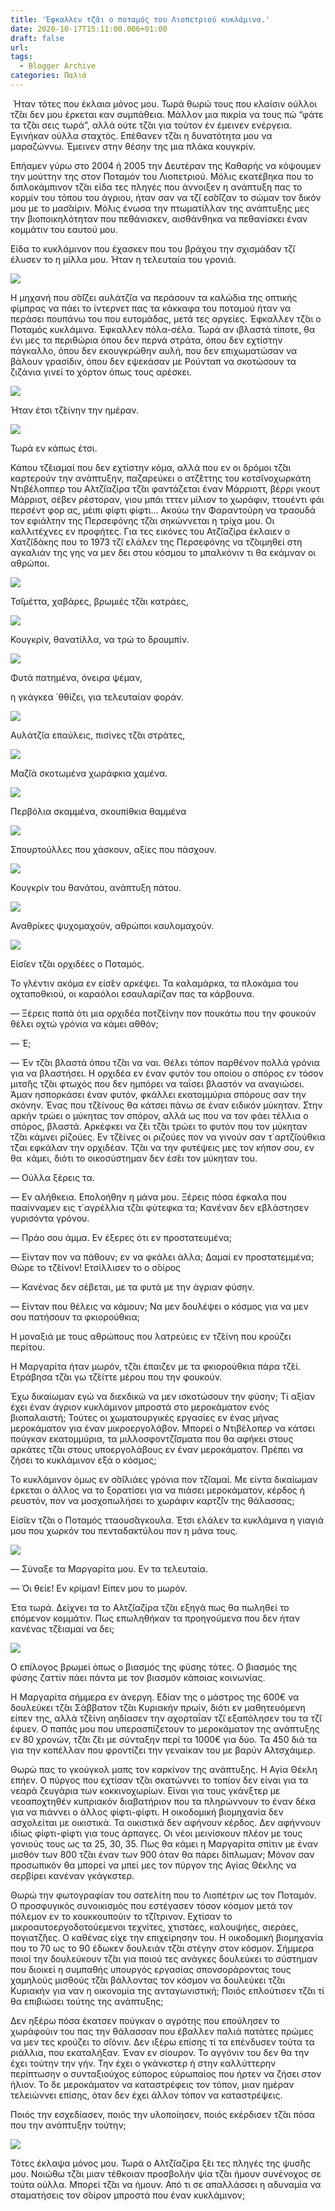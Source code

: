 ```yaml
---
title: 'Έφκαλλεν τζ̆αι ο ποταμός του Λιοπετριού κυκλάμινα.'
date: 2020-10-17T15:11:00.006+01:00
draft: false
url: 
tags:
  - Blogger Archive
categories: Παλιά
---
```


 Ήταν τότες που έκλαια μόνος μου. Τωρά θωρώ τους που κλαίσιν ούλλοι τζ̆αι δεν μου έρκεται καν συμπάθεια. Μάλλον μια πικρία να τους πώ “φάτε τα τζ̆αι σεις τωρά”, αλλά ούτε τζ̆αι για τούτον έν έμεινεν ενέργεια. Εγινήκαν ούλλα σταχτός. Επέθανεν τζ̆αι η δυνατότητα μου να μαραζώννω. Έμεινεν στην θέσην της μια πλάκα κουγκρίν.

Επήαμεν γύρω στο 2004 ή 2005 την Δευτέραν της Καθαρής να κόψουμεν την μούττην της στον Ποταμόν του Λιοπετριού. Μόλις εκατέβηκα που το διπλοκάμπινον τζ̆αι είδα τες πληγές που άννοιξεν η ανάπτυξη πας το κορμίν του τόπου του άγριου, ήταν σαν να τζ̆ι εσ̆σ̆ίζαν το σώμαν τον δικόν μου με το μασ̆αίριν. Μόλις ένωσα την πτωματίλλαν της ανάπτυξης μες την βιοποικηλότηταν που πεθάνισκεν, αισθάνθηκα να πεθανίσκει έναν κομμάτιν του εαυτού μου. 

Είδα το κυκλάμινον που έχασκεν που του βράχου την σχισμάδαν τζ̆ι έλυσεν το η μίλλα μου. Ήταν η τελευταία του γρονιά.

  

[![](https://blogger.googleusercontent.com/img/b/R29vZ2xl/AVvXsEjQOHbybCY-iY434ROAVeyrkqQ8vZnEESbczDYhnEWZC0UhvBQ9w0WtlS4He3DZq1tcsXBWLh2gaA7mcbMvEKSHCfFi2A23h8QLo6qk78TImJLKauhsEPcSxLaxnCywZiiTIK8dQbdU1ms/w400-h297/Capture+d%25E2%2580%2599e%25CC%2581cran+2020-10-17+a%25CC%2580+16.13.46.png)](https://blogger.googleusercontent.com/img/b/R29vZ2xl/AVvXsEjQOHbybCY-iY434ROAVeyrkqQ8vZnEESbczDYhnEWZC0UhvBQ9w0WtlS4He3DZq1tcsXBWLh2gaA7mcbMvEKSHCfFi2A23h8QLo6qk78TImJLKauhsEPcSxLaxnCywZiiTIK8dQbdU1ms/s1922/Capture+d%25E2%2580%2599e%25CC%2581cran+2020-10-17+a%25CC%2580+16.13.46.png)

Η μηχανή που σ̆σ̆ίζει αυλάτζ̆ια να περάσουν τα καλώδια της οπτικής φίμπρας να πάει το ίντερνετ πας τα κάκκαφα του ποταμού ήταν να περάσει πουπάνω του που ευτομάδας, μετά τες αργείες. Έφκαλλεν τζ̆αι ο Ποταμός κυκλάμινα. Έφκαλλεν πόλα-σέλα. Τωρά αν ιβλαστά τίποτε, θα ένι μες τα περιθώρια όπου δεν περνά στράτα, όπου δεν εχτίστην πάγκαλλο, όπου δεν εκουγκρώθην αυλή, που δεν επιχωματώσαν να βάλουν γρασίδιν, όπου δεν εψεκάσαν με Ρούνταπ να σκοτώσουν τα ζιζάνια γινεί το χόρτον όπως τους αρέσκει.

  

[![](https://blogger.googleusercontent.com/img/b/R29vZ2xl/AVvXsEhVMmjf2sgt6C1pKkz_hmwqRwnzz4qRJBjMzKr9Q2tc-Q8BF8y6DZoPbgyy69-H0t9LD_tzsjPt0fbi7WSB1CtRrXRNVKLtrAkkZy-7z-deEoVC5-1gkAeZn0RaCLhCFM-EhdFP4Gyz0oI/w400-h299/Capture+d%25E2%2580%2599e%25CC%2581cran+2020-10-16+a%25CC%2580+23.23.49.png)](https://blogger.googleusercontent.com/img/b/R29vZ2xl/AVvXsEhVMmjf2sgt6C1pKkz_hmwqRwnzz4qRJBjMzKr9Q2tc-Q8BF8y6DZoPbgyy69-H0t9LD_tzsjPt0fbi7WSB1CtRrXRNVKLtrAkkZy-7z-deEoVC5-1gkAeZn0RaCLhCFM-EhdFP4Gyz0oI/s1922/Capture+d%25E2%2580%2599e%25CC%2581cran+2020-10-16+a%25CC%2580+23.23.49.png)

Ήταν έτσι τζ̆είνην την ημέραν.

  

[![](https://blogger.googleusercontent.com/img/b/R29vZ2xl/AVvXsEgjtHrzC3oZJcagzt4cpYECLLp7DGecCqQf5eYvhPE3snKlA82s_1eOwQNSVOPQQ9OACdQ9zepCCqDcSSRPeuD2CahZgo8M8TIK82AaQ9uFGGUXsrEARASvRv-26s6XmKSesOmWiVngA5o/w400-h291/Capture+d%25E2%2580%2599e%25CC%2581cran+2020-10-16+a%25CC%2580+23.30.31.png)](https://blogger.googleusercontent.com/img/b/R29vZ2xl/AVvXsEgjtHrzC3oZJcagzt4cpYECLLp7DGecCqQf5eYvhPE3snKlA82s_1eOwQNSVOPQQ9OACdQ9zepCCqDcSSRPeuD2CahZgo8M8TIK82AaQ9uFGGUXsrEARASvRv-26s6XmKSesOmWiVngA5o/s2048/Capture+d%25E2%2580%2599e%25CC%2581cran+2020-10-16+a%25CC%2580+23.30.31.png)

Τωρά εν κάπως έτσι.

  

  

Κάπου τζ̆ειαμαί που δεν εχτίστην κόμα, αλλά που εν οι δρόμοι τζ̆αι καρτερούν την ανάπτυξην, παζαρεύκει ο ατζ̆έττης του κοτσ̆ινοχωρκάτη Ντιβέλοππερ του Αλτζ̆ιαζίρα τζ̆αι φαντάζεται έναν Μάρριοττ, βέρρι γκουτ Μάρριοτ, σέβεν ρέστοραν, γιου μπάι τττεν μίλιον το χωράφιν, ττουέντι φάι περσέντ φορ ας, μέιπι φίφτι φίφτι… Ακούω την Φαραντούρη να τραουδά τον εφιάλτην της Περσεφόνης τζ̆αι σηκώννεται η τρίχα μου. Οι καλλιτέχνες εν προφήτες. Για τες εικόνες του Ατζ̆ιαζίρα έκλαιεν ο Χατζ̆ιδάκης που το 1973 τζ̆ι ελάλεν της Περσεφόνης να τζ̆οιμηθεί στη αγκαλιάν της γης να μεν δει στου κόσμου το μπαλκόνιν τι θα εκάμναν οι αθρώποι.

  

[![](https://blogger.googleusercontent.com/img/b/R29vZ2xl/AVvXsEh7qyFd0wSwqlCwPtHvTuupcK1N7EbuLKmzDyccsagmDLXbxIu3270gLJkcuqiuLO4KRSbKlVtqhiNxNCwNUJod8XOTJuqOLTylk3em5s9iYIh0BP-sN_qI_sHOo8r2FsIXNufe6jW94JY/w400-h297/Capture+d%25E2%2580%2599e%25CC%2581cran+2020-10-16+a%25CC%2580+23.48.28.png)](https://blogger.googleusercontent.com/img/b/R29vZ2xl/AVvXsEh7qyFd0wSwqlCwPtHvTuupcK1N7EbuLKmzDyccsagmDLXbxIu3270gLJkcuqiuLO4KRSbKlVtqhiNxNCwNUJod8XOTJuqOLTylk3em5s9iYIh0BP-sN_qI_sHOo8r2FsIXNufe6jW94JY/s1914/Capture+d%25E2%2580%2599e%25CC%2581cran+2020-10-16+a%25CC%2580+23.48.28.png)

Τσ̆ιμέττα, χαβάρες, βρωμιές τζ̆αι κατράες,

  

  

[![](https://blogger.googleusercontent.com/img/b/R29vZ2xl/AVvXsEghClnfJs9I-U_EMRyS3Wm2Fye5TRVyMnZkf2UzT_-H2MdgpsJtYDvvMfkWA2vB8a-no73DG8E5FD-4o6TTIhrNy8iYgEyR7CWyzff7i8bEfloN7DQJzOhOHpfY2Yf1vx4ObWtCwsxH014/w400-h299/Capture+d%25E2%2580%2599e%25CC%2581cran+2020-10-16+a%25CC%2580+23.49.17.png)](https://blogger.googleusercontent.com/img/b/R29vZ2xl/AVvXsEghClnfJs9I-U_EMRyS3Wm2Fye5TRVyMnZkf2UzT_-H2MdgpsJtYDvvMfkWA2vB8a-no73DG8E5FD-4o6TTIhrNy8iYgEyR7CWyzff7i8bEfloN7DQJzOhOHpfY2Yf1vx4ObWtCwsxH014/s1916/Capture+d%25E2%2580%2599e%25CC%2581cran+2020-10-16+a%25CC%2580+23.49.17.png)

Κουγκρίν, θανατίλλα, να τρώ το δρουμπίν.

  

  

[![](https://blogger.googleusercontent.com/img/b/R29vZ2xl/AVvXsEi-fiLYpejsf-SE0mS-DE9VoM2dJXkvLGqi88p8Qlf1n0pozGm-IjemdH1pkDIMRNDXfoFevUgWs3LN4S-xODGYqvhkmM7em2Cv5yc82GoNYqmYDE606dDdCjB-76aJ209_r-kuNci67fQ/w400-h299/Capture+d%25E2%2580%2599e%25CC%2581cran+2020-10-16+a%25CC%2580+23.49.53.png)](https://blogger.googleusercontent.com/img/b/R29vZ2xl/AVvXsEi-fiLYpejsf-SE0mS-DE9VoM2dJXkvLGqi88p8Qlf1n0pozGm-IjemdH1pkDIMRNDXfoFevUgWs3LN4S-xODGYqvhkmM7em2Cv5yc82GoNYqmYDE606dDdCjB-76aJ209_r-kuNci67fQ/s1920/Capture+d%25E2%2580%2599e%25CC%2581cran+2020-10-16+a%25CC%2580+23.49.53.png)

Φυτά πατημένα, όνειρα ψέμαν,

η γκάγκεα ΄θθίζει, για τελευταίαν φοράν.

  

[![](https://blogger.googleusercontent.com/img/b/R29vZ2xl/AVvXsEjp3jaUvAIemAoTJTYIiKmtyBCpP6xjLXTRtXhBfAra-sVn5LBcZFOwHQViqfpggaz8DhkO1ZzUpSrCb1yGarv6POZsu2cU0SlFM5QZtddd9_oNTUb5tts_RdSkIgH2bxEmr57p3XYgxW0/w400-h300/Capture+d%25E2%2580%2599e%25CC%2581cran+2020-10-16+a%25CC%2580+23.50.46.png)](https://blogger.googleusercontent.com/img/b/R29vZ2xl/AVvXsEjp3jaUvAIemAoTJTYIiKmtyBCpP6xjLXTRtXhBfAra-sVn5LBcZFOwHQViqfpggaz8DhkO1ZzUpSrCb1yGarv6POZsu2cU0SlFM5QZtddd9_oNTUb5tts_RdSkIgH2bxEmr57p3XYgxW0/s1918/Capture+d%25E2%2580%2599e%25CC%2581cran+2020-10-16+a%25CC%2580+23.50.46.png)

Αυλάτζ̆ια επαύλεις, πισίνες τζ̆αι στράτες,

[![](https://blogger.googleusercontent.com/img/b/R29vZ2xl/AVvXsEg2-OMjzBWSZVeoSGb3nTKAKR6iJ0-PipEAlHo7_3sfKVaB-D_AYyfmZUi7wWFn8oHr-bZ9W_a1AWMV6pkd0Oc0QaI7PcWGWFkmHx3L6IRag3q5jAPVWxanMALvKmxHP8vme_VtH79wlyY/w400-h299/Capture+d%25E2%2580%2599e%25CC%2581cran+2020-10-16+a%25CC%2580+23.51.27.png)](https://blogger.googleusercontent.com/img/b/R29vZ2xl/AVvXsEg2-OMjzBWSZVeoSGb3nTKAKR6iJ0-PipEAlHo7_3sfKVaB-D_AYyfmZUi7wWFn8oHr-bZ9W_a1AWMV6pkd0Oc0QaI7PcWGWFkmHx3L6IRag3q5jAPVWxanMALvKmxHP8vme_VtH79wlyY/s1922/Capture+d%25E2%2580%2599e%25CC%2581cran+2020-10-16+a%25CC%2580+23.51.27.png)

Μαζ̆ιά σκοτωμένα χωράφκια χαμένα.

  

[![](https://blogger.googleusercontent.com/img/b/R29vZ2xl/AVvXsEjxGFLHaZyaUAIrNr8mXhnoRvkP-WaI5hKX4gPCzFQFhLRQmzBhqeMobm11neVeSAjADH1eoi1X-deyhN0wx9_3fZi5AmsHfwGOPp8t9sVHU9NHGLrZayBZOCckHyx8y-jH4vcTRxBCYec/w400-h299/Capture+d%25E2%2580%2599e%25CC%2581cran+2020-10-16+a%25CC%2580+23.52.00.png)](https://blogger.googleusercontent.com/img/b/R29vZ2xl/AVvXsEjxGFLHaZyaUAIrNr8mXhnoRvkP-WaI5hKX4gPCzFQFhLRQmzBhqeMobm11neVeSAjADH1eoi1X-deyhN0wx9_3fZi5AmsHfwGOPp8t9sVHU9NHGLrZayBZOCckHyx8y-jH4vcTRxBCYec/s1918/Capture+d%25E2%2580%2599e%25CC%2581cran+2020-10-16+a%25CC%2580+23.52.00.png)

Περβόλια σκαμμένα, σκουπίθκια θαμμένα

  

  

[![](https://blogger.googleusercontent.com/img/b/R29vZ2xl/AVvXsEhKx-OIF-JJob7PYpJPu9D4fCe4aHeWtzXqvRtolDSaw5Hw6pl8-sMBYp4DxNTyM6Sp8pV2mUP_TgnVh5L-vavPzdFKEoH3_sOkV8u3S6zp5BKEn9PRgBElyGYgJdtPkkBkk_CUBMRqvI8/w400-h301/Capture+d%25E2%2580%2599e%25CC%2581cran+2020-10-16+a%25CC%2580+23.53.14.png)](https://blogger.googleusercontent.com/img/b/R29vZ2xl/AVvXsEhKx-OIF-JJob7PYpJPu9D4fCe4aHeWtzXqvRtolDSaw5Hw6pl8-sMBYp4DxNTyM6Sp8pV2mUP_TgnVh5L-vavPzdFKEoH3_sOkV8u3S6zp5BKEn9PRgBElyGYgJdtPkkBkk_CUBMRqvI8/s1930/Capture+d%25E2%2580%2599e%25CC%2581cran+2020-10-16+a%25CC%2580+23.53.14.png)

Σπουρτούλλες που χάσκουν, αξίες που πάσχουν.

  

[![](https://blogger.googleusercontent.com/img/b/R29vZ2xl/AVvXsEguv_DnWdJYj_CbQqTW1AmgiSJUGLUTfZpw92HNeYxMGwcu6FrxQFlDcYpA0Ye8QABKb1jM4ZrZc9Av2mrwnEEVBt2VGEL7CYU7HEWmWlv-n7WhA79JUBaHC_7EaMoozazBpHl_9vCijVs/w400-h299/Capture+d%25E2%2580%2599e%25CC%2581cran+2020-10-16+a%25CC%2580+23.54.03.png)](https://blogger.googleusercontent.com/img/b/R29vZ2xl/AVvXsEguv_DnWdJYj_CbQqTW1AmgiSJUGLUTfZpw92HNeYxMGwcu6FrxQFlDcYpA0Ye8QABKb1jM4ZrZc9Av2mrwnEEVBt2VGEL7CYU7HEWmWlv-n7WhA79JUBaHC_7EaMoozazBpHl_9vCijVs/s1926/Capture+d%25E2%2580%2599e%25CC%2581cran+2020-10-16+a%25CC%2580+23.54.03.png)

Κουγκρίν του θανάτου, ανάπτυξη πάτου.

  

  

[![](https://blogger.googleusercontent.com/img/b/R29vZ2xl/AVvXsEjGYPOIqcad1lainkNpjeNNCAtCa4r1CZ0tsedGENYR5rk14k8884eRl-mM5Om9f3_eWvwFZwYm_lomSVWBE5RkJ5ulu6aMtlvwbwih7HTm1dfg0WmDR7-8-x4QM-tkWPDcHwWQsTiI2o4/w400-h299/Capture+d%25E2%2580%2599e%25CC%2581cran+2020-10-16+a%25CC%2580+23.57.42.png)](https://blogger.googleusercontent.com/img/b/R29vZ2xl/AVvXsEjGYPOIqcad1lainkNpjeNNCAtCa4r1CZ0tsedGENYR5rk14k8884eRl-mM5Om9f3_eWvwFZwYm_lomSVWBE5RkJ5ulu6aMtlvwbwih7HTm1dfg0WmDR7-8-x4QM-tkWPDcHwWQsTiI2o4/s1926/Capture+d%25E2%2580%2599e%25CC%2581cran+2020-10-16+a%25CC%2580+23.57.42.png)

Αναθρίκες ψυχομαχούν, αθρώποι καυλομαχούν.

  

  

[![](https://blogger.googleusercontent.com/img/b/R29vZ2xl/AVvXsEgZW_7uCzDlLsvZhTh0bIxZJS-rV5Jf15mjbATed0cJf4c3fss_o_Cjy9Pl_S_dtUh9GTkJrDlYbqp8iWjTFtMgiYyEC45kJHrDrwEjdbg_7DGqsdeJj0meGqpAWRtngezyTpwbDTmKJlE/w400-h299/Capture+d%25E2%2580%2599e%25CC%2581cran+2020-10-16+a%25CC%2580+23.55.55.png)](https://blogger.googleusercontent.com/img/b/R29vZ2xl/AVvXsEgZW_7uCzDlLsvZhTh0bIxZJS-rV5Jf15mjbATed0cJf4c3fss_o_Cjy9Pl_S_dtUh9GTkJrDlYbqp8iWjTFtMgiYyEC45kJHrDrwEjdbg_7DGqsdeJj0meGqpAWRtngezyTpwbDTmKJlE/s1924/Capture+d%25E2%2580%2599e%25CC%2581cran+2020-10-16+a%25CC%2580+23.55.55.png)

Είσ̆ιεν τζ̆αι ορχιδέες ο Ποταμός.

  

Το γλέντιν ακόμα εν είσ̆εν αρκέψει. Τα καλαμάρκα, τα πλοκάμια του οχταποθκιού, οι καραόλοι εσαυλαρίζαν πας τα κάρβουνα.

— Ξέρεις παπά ότι μια ορχιδέα ποτζ̆είνην πον πουκάτω που την φουκούν θέλει οχτώ γρόνια να κάμει αθθόν;

— Έ;

— Έν τζ̆αι βλαστά όπου τζ̆αι να ναι. Θέλει τόπον παρθένον πολλά γρόνια για να βλαστήσει. Η ορχιδέα εν έναν φυτόν του οποίου ο σπόρος εν τόσον μιτσ̆ής τζ̆αι φτωχός που δεν ημπόρει να ταΐσει βλαστόν να αναγιώσει. Άμαν ησπορκάσει έναν φυτόν, φκάλλει εκατομμύρια σπόρους σαν την σκόνην. Ένας που τζ̆είνους θα κάτσει πάνω σε έναν ειδικόν μύκηταν. Στην αρκήν τρώει ο μύκητας τον σπόρον, αλλά ως που να τον φάει τέλλια ο σπόρος, βλαστά. Αρκέφκει να ζ̆ει τζ̆αι τρώει το φυτόν που τον μύκηταν τζ̆αι κάμνει ρίζούες. Εν τζ̆είνες οι ριζούες πον να γινούν σαν τ΄αρτζ̆ιούθκια τ̆ζαι εφκάλαν την ορχιδέαν. Τζ̆αι να την φυτέψεις μες τον κήπον σου, εν θα  κάμει, διότι το οικοσύστημαν δεν έσ̆ει τον μύκηταν του.

— Ούλλα ξέρεις τα.

— Εν αλήθκεια. Επολοήθην η μάνα μου. Ξέρεις πόσα έφκαλα που πααίνναμεν εις τ΄αγρέλλια τζ̆αι φύτεφκα τα; Κανέναν δεν εβλάστησεν γυρισόντα γρόνου.

— Πράο σου άμμα. Εν έξερες ότι εν προστατευμένα;

— Είνταν πον να πάθουν; εν να φκάλει άλλα; Δαμαί εν προστατεμμένα; Θώρε το τζ̆είνον! Ετσίλλισεν το ο σ̆οίρος

— Κανένας δεν σέβεται, με τα φυτά με την άγριαν φύσην.

— Είνταν που θέλεις να κάμουν; Να μεν δουλέψει ο κόσμος για να μεν σου πατήσουν τα φκιορούθκια;

Η μοναξιά με τους αθρώπους που λατρεύεις εν τζ̆είνη που κρούζει περίτου.

Η Μαργαρίτα ήταν μωρόν, τζ̆αι έπαιζεν με τα φκιορούθκια πάρα τζ̆εί. Ετράβησα τζ̆αι γω τζ̆είττε μέρου που την φουκούν.  

  

Έχω δικαίωμαν εγώ να διεκδικώ να μεν ισκοτώσουν την φύσην; Τί αξίαν έχει έναν άγριον κυκλάμινον μπροστά στο μεροκάματον ενός βιοπαλαιστή; Τούτες οι χωματουργικές εργασίες εν ένας μήνας μεροκάματον για έναν μικροεργολάβον. Μπορεί ο Ντιβέλοπερ να κάτσει πούγκαν εκατομμύρια, τα μιλλοσφοντζ̆ίσματα που θα αφήκει στους αρκάτες τζ̆αι στους υποεργολάβους εν έναν μεροκάματον. Πρέπει να ζήσει το κυκλάμινον εξά ο κόσμος;

Το κυκλάμινον όμως εν σ̆σ̆ιλιάες γρόνια πον τζ̆ιαμαί. Με είντα δικαίωμαν έρκεται ο άλλος να το ξορατίσει για να πιάσει μεροκάματον, κέρδος ή ρευστόν, πον να μοσχοπωλήσει το χωράφιν καρτζ̆ίν της θάλασσας;

Είσ̆ιεν τζ̆αι ο Ποταμός τταουσ̆άγκουλα. Έτσι ελάλεν τα κυκλάμινα η γιαγιά μου που χωρκόν του πενταδακτύλου πον η μάνα τους.

[![](https://blogger.googleusercontent.com/img/b/R29vZ2xl/AVvXsEjHzlY28UYfkyCPly6QpgA9dW4ac7IhGz0YhxdZRbUcafq5to9jxbUHkm8BqJbCDfxdSd_Ze0UEef_-fpHVR20A1_EV0yBqqhOyjjrG9D8i5v-S3ooQ9VwG-YSgXZmrBvSFjTa-GXgireo/w400-h299/Capture+d%25E2%2580%2599e%25CC%2581cran+2020-10-16+a%25CC%2580+23.58.56.png)](https://blogger.googleusercontent.com/img/b/R29vZ2xl/AVvXsEjHzlY28UYfkyCPly6QpgA9dW4ac7IhGz0YhxdZRbUcafq5to9jxbUHkm8BqJbCDfxdSd_Ze0UEef_-fpHVR20A1_EV0yBqqhOyjjrG9D8i5v-S3ooQ9VwG-YSgXZmrBvSFjTa-GXgireo/s1920/Capture+d%25E2%2580%2599e%25CC%2581cran+2020-10-16+a%25CC%2580+23.58.56.png)

— Σύναξε τα Μαργαρίτα μου. Εν τα τελευταία. 

— Όι θείε! Εν κρίμαν! Είπεν μου το μωρόν.

Έτα τωρά. Δείχνει τα το Αλτζ̆ιαζίρα τζ̆αι εξηγά πως θα πωληθεί το επόμενον κομμάτιν. Πως επωληθήκαν τα προηγούμενα που δεν ήταν κανένας τζ̆ειαμαί να δει;

  

[![](https://blogger.googleusercontent.com/img/b/R29vZ2xl/AVvXsEg-5T_Gl-8yn8E0tetfMM_Qkuw5CzA32RuvksEXzcNmZZiR3GpFW1HlKUu5HDFx6_urpFW3FCCJnbZXltXuCTlL37DfWUBGgF1IwwGcPA2RQ5zyF5vKuSEu59G4pQ8xI3jiBPA_iaXskN4/w400-h221/Capture+d%25E2%2580%2599e%25CC%2581cran+2020-10-17+a%25CC%2580+00.10.43.png)](https://blogger.googleusercontent.com/img/b/R29vZ2xl/AVvXsEg-5T_Gl-8yn8E0tetfMM_Qkuw5CzA32RuvksEXzcNmZZiR3GpFW1HlKUu5HDFx6_urpFW3FCCJnbZXltXuCTlL37DfWUBGgF1IwwGcPA2RQ5zyF5vKuSEu59G4pQ8xI3jiBPA_iaXskN4/s2048/Capture+d%25E2%2580%2599e%25CC%2581cran+2020-10-17+a%25CC%2580+00.10.43.png)

Ο επίλογος βρωμεί όπως ο βιασμός της φύσης τότες. Ο βιασμός της φύσης ζαττίν πάει πάντα με τον βιασμόν κάποιας κοινωνίας.

Η Μαργαρίτα σήμμερα εν άνεργη. Εδίαν της ο μάστρος της 600€ να δουλεύκει τζ̆αι Σάββατον τζ̆αι Κυριακήν πρωίν, διότι εν μαθητευόμενη είπεν της, αλλά τζ̆είνη αηδίασεν την αχορταΐαν τζ̆ι εξαπόλησεν του τα τζ̆ι έφυεν. Ο παπάς μου που υπερασπίζετουν το μεροκάματον της ανάπτυξης εν 80 χρονών, τζ̆αι ζ̆ει με σύνταξην περί τα 1000€ για δύο. Τα 450 διά τα για την κοπέλλαν που φροντίζει την γεναίκαν του με βαρύν Αλτσχάιμερ.

Θωρώ πας το γκούγκολ μαπς τον καρκίνον της ανάπτυξης. Η Αγία Θέκλη επήεν. Ο πύργος που εχτίσαν τζ̆αι σκατώννει το τοπίον δεν είναι για τα νεαρά ζευγάρια των κοκκινοχωρίων. Είναι για τους γκάνξτερ με νεοαποχτηθέν κυπριακόν διαβατήριον που τα πληρώννουν το έναν δέκα για να πιάννει ο άλλος φίφτι-φίφτι. Η οικοδομική βιομηχανία δεν ασχολείται με οικιστικά. Τα οικιστικά δεν αφήνουν κέρδος. Δεν αφήννουν ιδίως φίφτι-φίφτι για τους άρπαγες. Οι νέοι μεινίσκουν πλέον με τους γονιούς τους ως τα 25, 30, 35. Πως θα κάμει η Μαργαρίτα σπίτιν με έναν μισθόν των 800 τζ̆αι έναν των 900 όταν θα πάρει δίπλωμαν; Μόνον σαν προσωπικόν θα μπορεί να μπεί μες τον πύργον της Αγίας Θέκλης να σερβίρει κανέναν γκάγκστερ. 

Θωρώ την φωτογραφίαν του σατελίτη που το Λιοπέτριν ως τον Ποταμόν. Ο προσφυγικός συνοικισμός που εστέγασεν τόσον κόσμον μετά τον πόλεμον εν το κουκκουπούιν το τζ̆ίτρινον. Εχτίσαν το μικροαυτοεργοδοτούεμενοι τεχνίτες, χτιστάες, καλουψήες, σιεράες, πογιατζ̆ήες. Ο καθένας είχε την επιχείρησην του. Η οικοδομική βιομηχανία που το 70 ως το 90 έδωκεν δουλειάν τζ̆αι στέγην στον κόσμον. Σήμμερα ποιοί την δουλεύκουν τζ̆αι για ποιού τες ανάγκες δουλεύκει το σύστημαν που διοικεί η συμπαθής υπουργός εργασίας σπονσοράροντας τους χαμηλούς μισθούς τζ̆αι βάλλοντας τον κόσμον να δουλεύκει τζ̆αι Κυριακήν για ναν η οικονομία της ανταγωνιστική; Ποιός επλούτισεν τζ̆αι τί θα επιβιώσει τούτης της ανάπτυξης;

Δεν ηξέρω πόσα έκατσεν πούγκαν ο αγρότης που επούλησεν το χωράφούιν του πας την θάλασσαν που έβαλλεν παλιά πατάτες πρώμες να μεν τες κρούζει το σ̆ιόνιν. Δεν ιξέρω επίσης τί τα επένδυσεν τούτα τα ριάλλια, που εκαταλήξαν. Έναν εν σίουρον. Το αγγόνιν του δεν θα την έχει τούτην την γήν. Την έχει ο γκάνκστερ ή στην καλλύττερην περίπτωσην ο συνταξιούχος εύπορος εύρωπαίος που ήρτεν να ζήσει στον ήλιον. Το δε μεροκάματον να καταστρέφεις τον τόπον, μιαν ημέραν τελειώννει επίσης, όταν δεν έχει άλλον τόπον να καταστρέψεις.

Ποιός την εσχεδίασεν, ποιός την υλοποίησεν, ποιός εκέρδισεν τζ̆αι πόσα που την ανάπτυξην τούτην;

  

[![](https://blogger.googleusercontent.com/img/b/R29vZ2xl/AVvXsEhibkSmirJ2TMofAGDxTo5etnNwJlbbqkieXYA-ET0eqHo1S5gufePUYrbwc6BLKwpLWUSI4d9-jHqE860v7lCBEcuaOlkDdbSf1r3H-xWy4lgw-He0_Pa7PApdt5eqQzQ7q4nWDpEVFX4/w400-h253/Capture+d%25E2%2580%2599e%25CC%2581cran+2020-10-17+a%25CC%2580+00.04.29.png)](https://blogger.googleusercontent.com/img/b/R29vZ2xl/AVvXsEhibkSmirJ2TMofAGDxTo5etnNwJlbbqkieXYA-ET0eqHo1S5gufePUYrbwc6BLKwpLWUSI4d9-jHqE860v7lCBEcuaOlkDdbSf1r3H-xWy4lgw-He0_Pa7PApdt5eqQzQ7q4nWDpEVFX4/s2048/Capture+d%25E2%2580%2599e%25CC%2581cran+2020-10-17+a%25CC%2580+00.04.29.png)

  

  

Τότες έκλαψα μόνος μου. Τωρά ο Αλτζ̆ιαζίρα ξ̆ει τες πληγές της ψυσ̆ής μου. Νοιώθω τζ̆αι μιαν τέθκοιαν προσβολήν ψία τζ̆αι ήμουν συνένοχος σε τούτα ούλλα. Μπορεί τζ̆αι να ήμουν. Από τι σε απαλλάσσει η αδυναμία να σταματήσεις τον σ̆οίρον μπροστά που έναν κυκλάμινον;
